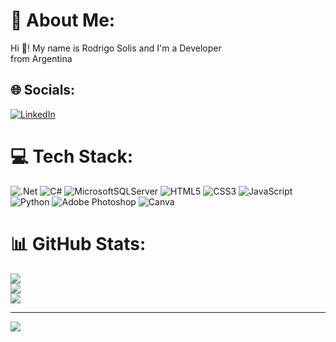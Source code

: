 # 💫 About Me:
Hi 👋! My name is Rodrigo Solis and I'm a Developer<br> from Argentina


## 🌐 Socials:
[![LinkedIn](https://img.shields.io/badge/LinkedIn-%230077B5.svg?logo=linkedin&logoColor=white)](https://www.linkedin.com/in/rodrigo-solis-142815257/) 

# 💻 Tech Stack:
![.Net](https://img.shields.io/badge/.NET-5C2D91?style=for-the-badge&logo=.net&logoColor=white) ![C#](https://img.shields.io/badge/c%23-%23239120.svg?style=for-the-badge&logo=c-sharp&logoColor=white) ![MicrosoftSQLServer](https://img.shields.io/badge/Microsoft%20SQL%20Sever-CC2927?style=for-the-badge&logo=microsoft%20sql%20server&logoColor=white) ![HTML5](https://img.shields.io/badge/html5-%23E34F26.svg?style=for-the-badge&logo=html5&logoColor=white) ![CSS3](https://img.shields.io/badge/css3-%231572B6.svg?style=for-the-badge&logo=css3&logoColor=white) ![JavaScript](https://img.shields.io/badge/javascript-%23323330.svg?style=for-the-badge&logo=javascript&logoColor=%23F7DF1E) ![Python](https://img.shields.io/badge/python-3670A0?style=for-the-badge&logo=python&logoColor=ffdd54) ![Adobe Photoshop](https://img.shields.io/badge/adobephotoshop-%2331A8FF.svg?style=for-the-badge&logo=adobephotoshop&logoColor=white) ![Canva](https://img.shields.io/badge/Canva-%2300C4CC.svg?style=for-the-badge&logo=Canva&logoColor=white)
# 📊 GitHub Stats:
![](https://github-readme-stats.vercel.app/api?username=nahuelsolisr&theme=radical&hide_border=true&include_all_commits=true&count_private=false)<br/>
![](https://github-readme-streak-stats.herokuapp.com/?user=nahuelsolisr&theme=radical&hide_border=true)<br/>
![](https://github-readme-stats.vercel.app/api/top-langs/?username=nahuelsolisr&theme=radical&hide_border=true&include_all_commits=true&count_private=false&layout=compact)

---
[![](https://visitcount.itsvg.in/api?id=nahuelsolisr&icon=0&color=1)](https://visitcount.itsvg.in)

<!-- Proudly created with GPRM ( https://gprm.itsvg.in ) -->
